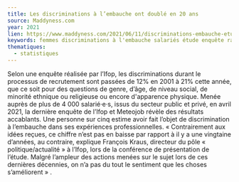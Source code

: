 ```yaml
---
title: Les discriminations à l’embauche ont doublé en 20 ans
source: Maddyness.com
year: 2021
lien: https://www.maddyness.com/2021/06/11/discriminations-embauche-etude-ifop/
keywords: femmes discriminations à l'embauche salariés étude enquête racisme raciste
thematiques:
  - statistiques
---
```

Selon une enquête réalisée par l’Ifop, les discriminations durant le processus de recrutement sont passées de 12% en 2001 à 21% cette année, que ce soit pour des questions de genre, d’âge, de niveau social, de minorité ethnique ou religieuse ou encore d'apparence physique. Menée auprès de plus de 4 000 salarié·e·s, issus du secteur public et privé, en avril 2021, la dernière enquête de l’Ifop et Meteojob révèle des résultats accablants. Une personne sur cinq estime avoir fait l’objet de discrimination à l’embauche dans ses expériences professionnelles. « Contrairement aux idées reçues, ce chiffre n’est pas en baisse par rapport à il y a une vingtaine d’années, au contraire, explique François Kraus, directeur du pôle « politique/actualité » à l’Ifop, lors de la conférence de présentation de l’étude. Malgré l’ampleur des actions menées sur le sujet lors de ces dernières décennies, on n’a pas du tout le sentiment que les choses s’améliorent » .
